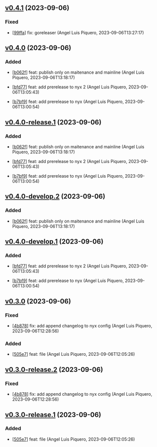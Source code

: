 ## [v0.4.1](https://github.com/alpiquero/nyx-test/tag/v0.4.1) (2023-09-06)

### Fixed

* [[99ffa](https://github.com/alpiquero/nyx-test/commit/99ffa64dbc761d8438c6467c16d83dd0bb6e9705)] fix: goreleaser
 (Angel Luis Piquero, 2023-09-06T13:27:17)

## [v0.4.0](https://github.com/alpiquero/nyx-test/tag/v0.4.0) (2023-09-06)

### Added

* [[b062f](https://github.com/alpiquero/nyx-test/commit/b062f7d9ec16917dd55bd7bfc47a4c334b97b487)] feat: publish only on maitenance and mainline
 (Angel Luis Piquero, 2023-09-06T13:18:17)

* [[bfd77](https://github.com/alpiquero/nyx-test/commit/bfd7768fcd9b8cca5bbe1a2e2b22356fca77d705)] feat: add prerelease to nyx 2
 (Angel Luis Piquero, 2023-09-06T13:05:43)

* [[b7bf9](https://github.com/alpiquero/nyx-test/commit/b7bf96dea5c267c5ed6e8f9986d1991cb8189f06)] feat: add prerelease to nyx
 (Angel Luis Piquero, 2023-09-06T13:00:54)

## [v0.4.0-release.1](https://github.com/alpiquero/nyx-test/tag/v0.4.0-release.1) (2023-09-06)

### Added

* [[b062f](https://github.com/alpiquero/nyx-test/commit/b062f7d9ec16917dd55bd7bfc47a4c334b97b487)] feat: publish only on maitenance and mainline
 (Angel Luis Piquero, 2023-09-06T13:18:17)

* [[bfd77](https://github.com/alpiquero/nyx-test/commit/bfd7768fcd9b8cca5bbe1a2e2b22356fca77d705)] feat: add prerelease to nyx 2
 (Angel Luis Piquero, 2023-09-06T13:05:43)

* [[b7bf9](https://github.com/alpiquero/nyx-test/commit/b7bf96dea5c267c5ed6e8f9986d1991cb8189f06)] feat: add prerelease to nyx
 (Angel Luis Piquero, 2023-09-06T13:00:54)

## [v0.4.0-develop.2](https://github.com/alpiquero/nyx-test/tag/v0.4.0-develop.2) (2023-09-06)

### Added

* [[b062f](https://github.com/alpiquero/nyx-test/commit/b062f7d9ec16917dd55bd7bfc47a4c334b97b487)] feat: publish only on maitenance and mainline
 (Angel Luis Piquero, 2023-09-06T13:18:17)

## [v0.4.0-develop.1](https://github.com/alpiquero/nyx-test/tag/v0.4.0-develop.1) (2023-09-06)

### Added

* [[bfd77](https://github.com/alpiquero/nyx-test/commit/bfd7768fcd9b8cca5bbe1a2e2b22356fca77d705)] feat: add prerelease to nyx 2
 (Angel Luis Piquero, 2023-09-06T13:05:43)

* [[b7bf9](https://github.com/alpiquero/nyx-test/commit/b7bf96dea5c267c5ed6e8f9986d1991cb8189f06)] feat: add prerelease to nyx
 (Angel Luis Piquero, 2023-09-06T13:00:54)

## [v0.3.0](https://github.com/alpiquero/nyx-test/tag/v0.3.0) (2023-09-06)

### Fixed

* [[4b878](https://github.com/alpiquero/nyx-test/commit/4b8780b8e493b51ca36383dacd39f5a01ded3df8)] fix: add append changelog to nyx config
 (Angel Luis Piquero, 2023-09-06T12:28:56)

### Added

* [[505e7](https://github.com/alpiquero/nyx-test/commit/505e7abee9b1862e1d1f7398d747d3a6fdb6a201)] feat: file
 (Angel Luis Piquero, 2023-09-06T12:05:26)

## [v0.3.0-release.2](https://github.com/alpiquero/nyx-test/tag/v0.3.0-release.2) (2023-09-06)

### Fixed

* [[4b878](https://github.com/alpiquero/nyx-test/commit/4b8780b8e493b51ca36383dacd39f5a01ded3df8)] fix: add append changelog to nyx config
 (Angel Luis Piquero, 2023-09-06T12:28:56)

## [v0.3.0-release.1](https://github.com/alpiquero/nyx-test/tag/v0.3.0-release.1) (2023-09-06)

### Added

* [[505e7](https://github.com/alpiquero/nyx-test/commit/505e7abee9b1862e1d1f7398d747d3a6fdb6a201)] feat: file
 (Angel Luis Piquero, 2023-09-06T12:05:26)

